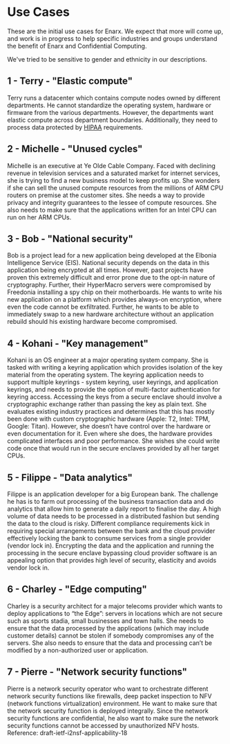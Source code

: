# Use Cases

These are the initial use cases for Enarx. We expect that more will come up, and work is in progress to help specific industries and groups understand the benefit of Enarx and Confidential Computing.

We've tried to be sensitive to gender and ethnicity in our descriptions.

## 1 - Terry - "Elastic compute"

Terry runs a datacenter which contains compute nodes owned by different departments. He cannot standardize the operating system, hardware or firmware from the various departments. However, the departments want elastic compute across department boundaries. Additionally, they need to process data protected by [HIPAA](https://en.wikipedia.org/wiki/Health_Insurance_Portability_and_Accountability_Act) requirements.

## 2 - Michelle - "Unused cycles"

Michelle is an executive at Ye Olde Cable Company. Faced with declining revenue in television services and a saturated market for internet services, she is trying to find a new business model to keep profits up. She wonders if she can sell the unused compute resources from the millions of ARM CPU routers on premise at the customer sites. She needs a way to provide privacy and integrity guarantees to the lessee of compute resources. She also needs to make sure that the applications written for an Intel CPU can run on her ARM CPUs.

## 3 - Bob - "National security"

Bob is a project lead for a new application being developed at the Elbonia Intelligence Service (EIS). National security depends on the data in this application being encrypted at all times. However, past projects have proven this extremely difficult and error prone due to the opt-in nature of cryptography. Further, their HyperMacro servers were compromised by Freedonia installing a spy chip on their motherboards. He wants to write his new application on a platform which provides always-on encryption, where even the code cannot be exfiltrated. Further, he wants to be able to immediately swap to a new hardware architecture without an application rebuild should his existing hardware become compromised.

## 4 - Kohani - "Key management"

Kohani is an OS engineer at a major operating system company. She is tasked with writing a keyring application which provides isolation of the key material from the operating system. The keyring application needs to support multiple keyrings - system keyring, user keyrings, and application keyrings, and needs to provide the option of multi-factor authentication for keyring access. Accessing the keys from a secure enclave should involve a cryptographic exchange rather than passing the key as plain text. She evaluates existing industry practices and determines that this has mostly been done with custom cryptographic hardware (Apple: T2, Intel: TPM, Google: Titan). However, she doesn’t have control over the hardware or even documentation for it. Even where she does, the hardware provides complicated interfaces and poor performance. She wishes she could write code once that would run in the secure enclaves provided by all her target CPUs.

## 5 - Filippe - "Data analytics"

Filippe is an application developer for a big European bank. The challenge he has is to farm out processing of the business transaction data and do analytics that allow him to generate a daily report to finalise the day. A high volume of data needs to be processed in a distributed fashion but sending the data to the cloud is risky. Different compliance requirements kick in requiring special arrangements between the bank and the cloud provider effectively locking the bank to consume services from a single provider (vendor lock in). Encrypting the data and the application and running the processing in the secure enclave bypassing cloud provider software is an appealing option that provides high level of security, elasticity and avoids vendor lock in.

## 6 - Charley - "Edge computing"

Charley is a security architect for a major telecoms provider which wants to deploy applications to “the Edge”: servers in locations which are not secure such as sports stadia, small businesses and town halls.  She needs to ensure that the data processed by the applications (which may include customer details) cannot be stolen if somebody compromises any of the servers. She also needs to ensure that the data and processing can’t be modified by a non-authorized user or application.

## 7 - Pierre - "Network security functions"
Pierre is a network security operator who want to orchestrate different network security functions like firewalls, deep packet inspection to NFV (network functions virtualization) environment. He want to make sure that the network security function is deployed integrally. Since the network security functions are confidential, he also want to make sure the network security functions cannot be accessed by unauthorized NFV hosts.  
Reference: draft-ietf-i2nsf-applicability-18